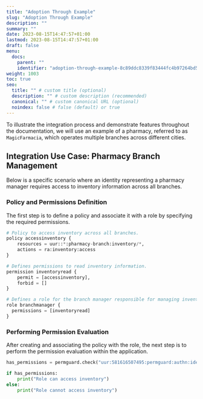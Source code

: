 ```yaml
---
title: "Adoption Through Example"
slug: "Adoption Through Example"
description: ""
summary: ""
date: 2023-08-15T14:47:57+01:00
lastmod: 2023-08-15T14:47:57+01:00
draft: false
menu:
  docs:
    parent: ""
    identifier: "adoption-through-example-8c89ddc8339f83444fc4b97264bd5c45"
weight: 1003
toc: true
seo:
  title: "" # custom title (optional)
  description: "" # custom description (recommended)
  canonical: "" # custom canonical URL (optional)
  noindex: false # false (default) or true
---
```

To illustrate the integration process and demonstrate features throughout the documentation, we will use an example of a pharmacy, referred to as `MagicFarmacia`, which operates multiple branches across different cities.

## Integration Use Case: Pharmacy Branch Management

Below is a specific scenario where an identity representing a pharmacy manager requires access to inventory information across all branches.

### Policy and Permissions Definition

The first step is to define a policy and associate it with a role by specifying the required permissions.

```python
# Policy to access inventory across all branches.
policy accessinventory {
    resources = uur::*:pharmacy-branch:inventory/*,
    actions = ra:inventory:access
}

# Defines permissions to read inventory information.
permission inventoryread {
    permit = [accessinventory],
    forbid = []
}

# Defines a role for the branch manager responsible for managing inventory.
role branchmanager {
  permissions = [inventoryread]
}
```

### Performing Permission Evaluation

After creating and associating the policy with the role, the next step is to perform the permission evaluation within the application.

```python
has_permissions = permguard.check("uur:581616507495:permguard:authn:identity/branch-manager", "magicfarmacia-v0.0", "inventory", "access")

if has_permissions:
    print("Role can access inventory")
else:
    print("Role cannot access inventory")
```
